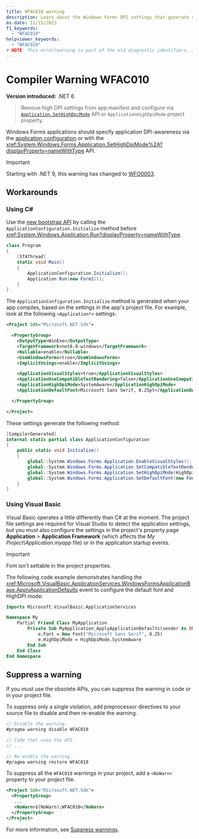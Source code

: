 ```yaml
---
title: WFAC010 warning
description: Learn about the Windows Forms DPI settings that generate compile-time warning WFAC010.
ms.date: 11/15/2023
f1_keywords:
  - "WFAC010"
helpviewer_keywords:
  - "WFAC010"
# NOTE: This error/warning is part of the old diagnostic identifiers. It's not being maintained.
---
```

# Compiler Warning WFAC010

**Version introduced:** .NET 6

> Remove high DPI settings from app.manifest and configure via [`Application.SetHighDpiMode`](xref:System.Windows.Forms.Application.SetHighDpiMode(System.Windows.Forms.HighDpiMode)) API or `ApplicationHighDpiMode` project property.

Windows Forms applications should specify application DPI-awareness via the [application configuration](../whats-new/net60.md#new-application-bootstrap) or with the <xref:System.Windows.Forms.Application.SetHighDpiMode%2A?displayProperty=nameWithType> API.

> [!IMPORTANT]
> Starting with .NET 9, this warning has changed to [WFO0003](../compiler-messages/wfo0003.md).

## Workarounds

### Using C\#

Use the [new bootstrap API](../whats-new/net60.md#new-application-bootstrap) by calling the `ApplicationConfiguration.Initialize` method before <xref:System.Windows.Application.Run?displayProperty=nameWithType>.

```csharp
class Program
{
    [STAThread]
    static void Main()
    {
        ApplicationConfiguration.Initialize();
        Application.Run(new Form1());
    }
}
```

The `ApplicationConfiguration.Initialize` method is generated when your app compiles, based on the settings in the app's project file. For example, look at the following `<Application*>` settings:

```xml
<Project Sdk="Microsoft.NET.Sdk">

  <PropertyGroup>
    <OutputType>WinExe</OutputType>
    <TargetFramework>net8.0-windows</TargetFramework>
    <Nullable>enable</Nullable>
    <UseWindowsForms>true</UseWindowsForms>
    <ImplicitUsings>enable</ImplicitUsings>

    <ApplicationVisualStyles>true</ApplicationVisualStyles>
    <ApplicationUseCompatibleTextRendering>false</ApplicationUseCompatibleTextRendering>
    <ApplicationHighDpiMode>SystemAware</ApplicationHighDpiMode>
    <ApplicationDefaultFont>Microsoft Sans Serif, 8.25pt</ApplicationDefaultFont>

  </PropertyGroup>

</Project>
```

These settings generate the following method:

```csharp
[CompilerGenerated]
internal static partial class ApplicationConfiguration
{
    public static void Initialize()
    {
        global::System.Windows.Forms.Application.EnableVisualStyles();
        global::System.Windows.Forms.Application.SetCompatibleTextRenderingDefault(false);
        global::System.Windows.Forms.Application.SetHighDpiMode(HighDpiMode.SystemAware);
        global::System.Windows.Forms.Application.SetDefaultFont(new Font(new FontFamily("Microsoft Sans Serif"), 8.25f, (FontStyle)0, (GraphicsUnit)3));
    }
}
```

### Using Visual Basic

Visual Basic operates a little differently than C# at the moment. The project file settings are required for Visual Studio to detect the application settings, but you must also configure the settings in the project's property page **Application** > **Application Framework** (which affects the _My Project\\Application.myapp_ file) or in the application startup events.

> [!IMPORTANT]
> Font isn't settable in the project properties.

The following code example demonstrates handling the <xref:Microsoft.VisualBasic.ApplicationServices.WindowsFormsApplicationBase.ApplyApplicationDefaults> event to configure the default font and HighDPI mode:

```vb
Imports Microsoft.VisualBasic.ApplicationServices

Namespace My
    Partial Friend Class MyApplication
        Private Sub MyApplication_ApplyApplicationDefaults(sender As Object, e As ApplyApplicationDefaultsEventArgs) Handles Me.ApplyApplicationDefaults
            e.Font = New Font("Microsoft Sans Serif", 8.25)
            e.HighDpiMode = HighDpiMode.SystemAware
        End Sub
    End Class
End Namespace
```

## Suppress a warning

If you must use the obsolete APIs, you can suppress the warning in code or in your project file.

To suppress only a single violation, add preprocessor directives to your source file to disable and then re-enable the warning.

```csharp
// Disable the warning.
#pragma warning disable WFAC010

// Code that uses the API.
// ...

// Re-enable the warning.
#pragma warning restore WFAC010
```

To suppress all the `WFAC010` warnings in your project, add a `<NoWarn>` property to your project file.

```xml
<Project Sdk="Microsoft.NET.Sdk">
  <PropertyGroup>
   ...
   <NoWarn>$(NoWarn);WFAC010</NoWarn>
  </PropertyGroup>
</Project>
```

For more information, see [Suppress warnings](obsoletions-overview.md#suppress-warnings).
